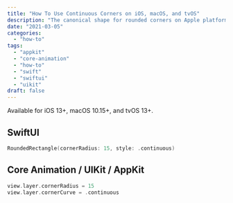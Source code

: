 ```yaml
---
title: "How To Use Continuous Corners on iOS, macOS, and tvOS"
description: "The canonical shape for rounded corners on Apple platforms."
date: "2021-03-05"
categories:
  - "how-to"
tags:
  - "appkit"
  - "core-animation"
  - "how-to"
  - "swift"
  - "swiftui"
  - "uikit"
draft: false
---
```


Available for iOS 13+, macOS 10.15+, and tvOS 13+.

## SwiftUI

```swift
RoundedRectangle(cornerRadius: 15, style: .continuous)
```

## Core Animation / UIKit / AppKit

```swift
view.layer.cornerRadius = 15
view.layer.cornerCurve = .continuous
```